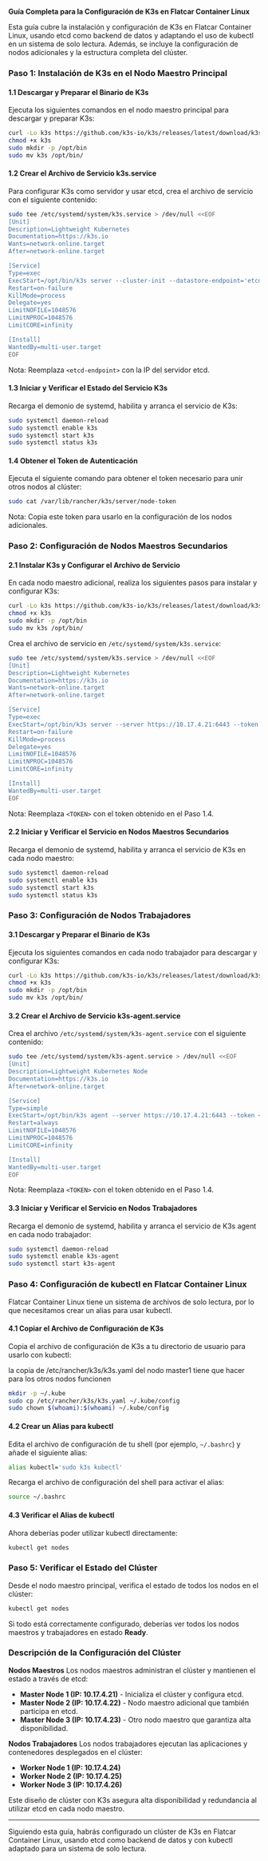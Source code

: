 **Guía Completa para la Configuración de K3s en Flatcar Container Linux**

Esta guía cubre la instalación y configuración de K3s en Flatcar Container Linux, usando etcd como backend de datos y adaptando el uso de kubectl en un sistema de solo lectura. Además, se incluye la configuración de nodos adicionales y la estructura completa del clúster.

### Paso 1: Instalación de K3s en el Nodo Maestro Principal

#### 1.1 Descargar y Preparar el Binario de K3s
Ejecuta los siguientes comandos en el nodo maestro principal para descargar y preparar K3s:

```bash
curl -Lo k3s https://github.com/k3s-io/k3s/releases/latest/download/k3s
chmod +x k3s
sudo mkdir -p /opt/bin
sudo mv k3s /opt/bin/
```

#### 1.2 Crear el Archivo de Servicio k3s.service
Para configurar K3s como servidor y usar etcd, crea el archivo de servicio con el siguiente contenido:

```bash
sudo tee /etc/systemd/system/k3s.service > /dev/null <<EOF
[Unit]
Description=Lightweight Kubernetes
Documentation=https://k3s.io
Wants=network-online.target
After=network-online.target

[Service]
Type=exec
ExecStart=/opt/bin/k3s server --cluster-init --datastore-endpoint='etcd://<etcd-endpoint>:2379'
Restart=on-failure
KillMode=process
Delegate=yes
LimitNOFILE=1048576
LimitNPROC=1048576
LimitCORE=infinity

[Install]
WantedBy=multi-user.target
EOF
```

Nota: Reemplaza `<etcd-endpoint>` con la IP del servidor etcd.

#### 1.3 Iniciar y Verificar el Estado del Servicio K3s
Recarga el demonio de systemd, habilita y arranca el servicio de K3s:

```bash
sudo systemctl daemon-reload
sudo systemctl enable k3s
sudo systemctl start k3s
sudo systemctl status k3s
```

#### 1.4 Obtener el Token de Autenticación
Ejecuta el siguiente comando para obtener el token necesario para unir otros nodos al clúster:

```bash
sudo cat /var/lib/rancher/k3s/server/node-token
```

Nota: Copia este token para usarlo en la configuración de los nodos adicionales.

### Paso 2: Configuración de Nodos Maestros Secundarios

#### 2.1 Instalar K3s y Configurar el Archivo de Servicio
En cada nodo maestro adicional, realiza los siguientes pasos para instalar y configurar K3s:

```bash
curl -Lo k3s https://github.com/k3s-io/k3s/releases/latest/download/k3s
chmod +x k3s
sudo mkdir -p /opt/bin
sudo mv k3s /opt/bin/
```

Crea el archivo de servicio en `/etc/systemd/system/k3s.service`:

```bash
sudo tee /etc/systemd/system/k3s.service > /dev/null <<EOF
[Unit]
Description=Lightweight Kubernetes
Documentation=https://k3s.io
Wants=network-online.target
After=network-online.target

[Service]
Type=exec
ExecStart=/opt/bin/k3s server --server https://10.17.4.21:6443 --token <TOKEN>
Restart=on-failure
KillMode=process
Delegate=yes
LimitNOFILE=1048576
LimitNPROC=1048576
LimitCORE=infinity

[Install]
WantedBy=multi-user.target
EOF
```

Nota: Reemplaza `<TOKEN>` con el token obtenido en el Paso 1.4.

#### 2.2 Iniciar y Verificar el Servicio en Nodos Maestros Secundarios
Recarga el demonio de systemd, habilita y arranca el servicio de K3s en cada nodo maestro:

```bash
sudo systemctl daemon-reload
sudo systemctl enable k3s
sudo systemctl start k3s
sudo systemctl status k3s
```

### Paso 3: Configuración de Nodos Trabajadores

#### 3.1 Descargar y Preparar el Binario de K3s
Ejecuta los siguientes comandos en cada nodo trabajador para descargar y configurar K3s:

```bash
curl -Lo k3s https://github.com/k3s-io/k3s/releases/latest/download/k3s
chmod +x k3s
sudo mkdir -p /opt/bin
sudo mv k3s /opt/bin/
```

#### 3.2 Crear el Archivo de Servicio k3s-agent.service
Crea el archivo `/etc/systemd/system/k3s-agent.service` con el siguiente contenido:

```bash
sudo tee /etc/systemd/system/k3s-agent.service > /dev/null <<EOF
[Unit]
Description=Lightweight Kubernetes Node
Documentation=https://k3s.io
After=network-online.target

[Service]
Type=simple
ExecStart=/opt/bin/k3s agent --server https://10.17.4.21:6443 --token <TOKEN>
Restart=always
LimitNOFILE=1048576
LimitNPROC=1048576
LimitCORE=infinity

[Install]
WantedBy=multi-user.target
EOF
```

Nota: Reemplaza `<TOKEN>` con el token obtenido en el Paso 1.4.

#### 3.3 Iniciar y Verificar el Servicio en Nodos Trabajadores
Recarga el demonio de systemd, habilita y arranca el servicio de K3s agent en cada nodo trabajador:

```bash
sudo systemctl daemon-reload
sudo systemctl enable k3s-agent
sudo systemctl start k3s-agent
```

### Paso 4: Configuración de kubectl en Flatcar Container Linux
Flatcar Container Linux tiene un sistema de archivos de solo lectura, por lo que necesitamos crear un alias para usar kubectl.

#### 4.1 Copiar el Archivo de Configuración de K3s
Copia el archivo de configuración de K3s a tu directorio de usuario para usarlo con kubectl:

la copia de /etc/rancher/k3s/k3s.yaml del nodo master1 tiene que hacer para los otros nodos funcionen


```bash
mkdir -p ~/.kube
sudo cp /etc/rancher/k3s/k3s.yaml ~/.kube/config
sudo chown $(whoami):$(whoami) ~/.kube/config
```

#### 4.2 Crear un Alias para kubectl
Edita el archivo de configuración de tu shell (por ejemplo, `~/.bashrc`) y añade el siguiente alias:

```bash
alias kubectl='sudo k3s kubectl'
```

Recarga el archivo de configuración del shell para activar el alias:

```bash
source ~/.bashrc
```

#### 4.3 Verificar el Alias de kubectl
Ahora deberías poder utilizar kubectl directamente:

```bash
kubectl get nodes
```

### Paso 5: Verificar el Estado del Clúster
Desde el nodo maestro principal, verifica el estado de todos los nodos en el clúster:

```bash
kubectl get nodes
```

Si todo está correctamente configurado, deberías ver todos los nodos maestros y trabajadores en estado **Ready**.

### Descripción de la Configuración del Clúster

**Nodos Maestros**
Los nodos maestros administran el clúster y mantienen el estado a través de etcd:
- **Master Node 1 (IP: 10.17.4.21)** - Inicializa el clúster y configura etcd.
- **Master Node 2 (IP: 10.17.4.22)** - Nodo maestro adicional que también participa en etcd.
- **Master Node 3 (IP: 10.17.4.23)** - Otro nodo maestro que garantiza alta disponibilidad.

**Nodos Trabajadores**
Los nodos trabajadores ejecutan las aplicaciones y contenedores desplegados en el clúster:
- **Worker Node 1 (IP: 10.17.4.24)**
- **Worker Node 2 (IP: 10.17.4.25)**
- **Worker Node 3 (IP: 10.17.4.26)**

Este diseño de clúster con K3s asegura alta disponibilidad y redundancia al utilizar etcd en cada nodo maestro.

---

Siguiendo esta guía, habrás configurado un clúster de K3s en Flatcar Container Linux, usando etcd como backend de datos y con kubectl adaptado para un sistema de solo lectura.




